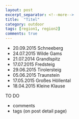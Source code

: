 ```yaml
---
layout: post
excerpt_separator: <!--more-->
title:  "Titel"
category: outdoor
tags: [region1, region2]
comments: true
---
```


* 20.09.2015 Schneeberg
* 24.07.2015 Wilde Gams
* 21.07.2014 Grandlspitz
* 17.07.2015 Fredsteig
* 29.06.2015 Tirolersteig
* 05.06.2015 Traunstein
* 17.05.2015 Großes Höllental
* 18.04.2015 Kleine Klause


TO DO
* comments
* tags (on post detail page)
